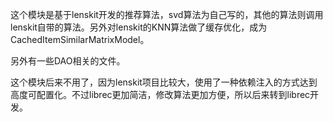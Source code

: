 这个模块是基于lenskit开发的推荐算法，svd算法为自己写的，其他的算法则调用lenskit自带的算法。另外对lenskit的KNN算法做了缓存优化，成为CachedItemSimilarMatrixModel。

另外有一些DAO相关的文件。

这个模块后来不用了，因为lenskit项目比较大，使用了一种依赖注入的方式达到高度可配置化。不过librec更加简洁，修改算法更加方便，所以后来转到librec开发。



